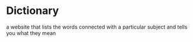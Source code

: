 # Dictionary
a website that lists the words connected with a particular subject and tells you what they mean
